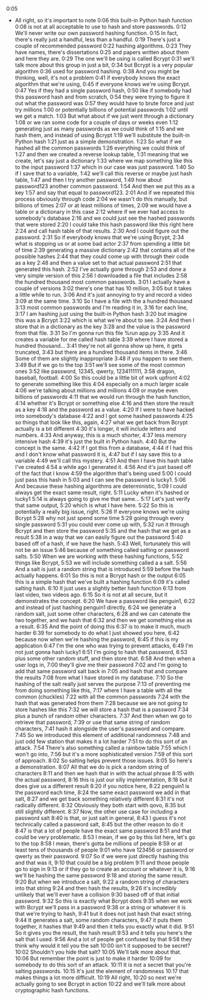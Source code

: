 0:05
- All right, so it's important to note
0:06
this built-in Python hash function
0:08
is not at all acceptable to use to hash and store passwords.
0:12
We'll never write our own password hashing function.
0:15
In fact, there's really just a handful, less than a handful.
0:19
There's just a couple of recommended password
0:22
hashing algorithms.
0:23
They have names, there's dissertations
0:25
and papers written about them and here they are.
0:29
The one we'll be using is called Bcrypt
0:31
we'll talk more about this group in just a bit,
0:34
but Bcrypt is a very popular algorithm
0:36
used for password hashing.
0:38
And you might be thinking, well, it's not a problem
0:41
if everybody knows the exact algorithm that we're using,
0:45
if everyone knows we're using Bcrypt.
0:47
Yes if they had a single password hash,
0:50
like if somebody had this password hash and from scratch,
0:54
they were trying to figure it out what the password was
0:57
they would have to brute force and just try millions
1:00
or potentially billions of potential passwords
1:02
until we get a match.
1:03
But what about if we just went through a dictionary
1:08
or we ran some code for a couple of days or weeks even
1:12
generating just as many passwords as we could think of
1:15
and we hash them, and instead of using Bcrypt
1:19
we'll substitute the built-in Python hash
1:21
just as a simple demonstration.
1:23
So what if we hashed all the common passwords
1:26
everything we could think of
1:27
and then we created a reverse lookup table,
1:31
meaning that we create, let's say just a dictionary
1:33
where we map something like this to the input password
1:37
which in our case was just password.
1:40
So if I save that to a variable,
1:42
we'll call this reverse or maybe just hash table,
1:47
and then I try another password,
1:49
how about password123 another common password.
1:54
And then we put this as a key
1:57
and say that equal to password123.
2:01
And if we repeated this process obviously through code
2:04
we wasn't do this manually, but billions of times
2:07
or at least millions of times,
2:09
we would have a table or a dictionary in this case
2:12
where if we ever had access to somebody's database
2:16
and we could just see the hashed passwords that were stored
2:20
I could take this hash password like this right here
2:24
and call hash table of that results.
2:30
And I could figure out the password.
2:31
So if everybody knows that we're using Bcrypt,
2:34
what is stopping us or at some bad actor
2:37
from spending a little bit of time
2:39
generating a massive dictionary
2:42
that contains all of the possible hashes
2:44
that they could come up with through their code as a key
2:48
and then a value set to that actual password
2:51
that generated this hash.
2:52
I've actually gone through
2:53
and done a very simple version of this
2:56
I downloaded a file that includes
2:58
the hundred thousand most common passwords.
3:01
I actually have a couple of versions
3:02
there's one that has 10 million,
3:05
but it takes a little while to run.
3:06
And it's just annoying to try and record a video
3:09
at the same time.
3:10
So I have a file with the a hundred thousand
3:13
most common passwords and I'm reading it in,
3:16
for each line,
3:17
I am hashing just using the built-in Python hash
3:20
but imagine this was a Bcrypt
3:22
which is what we're about to see.
3:24
And then I store that in a dictionary as the key
3:28
and the value is the password from that file.
3:31
So I'm gonna run this file %run app.py
3:35
And it creates a variable for me called hash table
3:39
where I have stored a hundred thousand...
3:41
they're not all gonna show up here, it gets truncated,
3:43
but there are a hundred thousand items in there.
3:46
Some of them are slightly inappropriate
3:48
if you happen to see them.
3:49
But if we go to the top
3:51
we'll see some of the most common ones
3:52
like password, 12345, qwerty, 1234111111,
3:58
dragon, baseball, football.
4:00
So this could be a little bit of work upfront
4:02
to generate something like this
4:04
especially on a much larger scale
4:06
we're talking about millions and millions
4:09
or maybe even billions of passwords
4:11
that we would run through the hash function,
4:14
whether it's Bcrypt or something else
4:16
and then store the result as a key
4:18
and the password as a value.
4:20
If I were to have hacked into somebody's database
4:22
and I got some hashed passwords
4:25
so things that look like this, again,
4:27
what we get back from Bcrypt actually is a bit different
4:30
it's longer, it will include letters and numbers.
4:33
And anyway, this is a much shorter,
4:37
less memory intensive hash
4:39
it's just the built in Python hash.
4:40
But the concept is the same.
4:42
If I got this from a database,
4:44
if I had this and I don't know what password it is,
4:47
but if I say save this to a variable
4:49
we'll call this mystery.
4:51
And then I have this hash table I've created
4:54
a while ago I generated it.
4:56
And it's just based off of the fact that I know
4:59
the algorithm that's being used
5:00
I could just pass this hash in
5:03
and I can see the password is lucky1.
5:06
And because these hashing algorithms are deterministic,
5:09
I could always get the exact same result, right.
5:11
Lucky when it's hashed or lucky1
5:14
is always going to give me that same...
5:17
Let's just verify that same output,
5:20
which is what I have here.
5:22
So this is potentially a really big issue, right.
5:26
If everyone knows we're using Bcrypt
5:28
why not just spend some time
5:29
going through every single password
5:31
you could ever come up with,
5:32
run it through Bcrypt and then store the password
5:35
and the hash that we get as a result
5:38
in a way that we can easily figure out the password
5:40
based off of a hash, if we have the hash.
5:43
Well, fortunately this will not be an issue
5:46
because of something called salting or password salts.
5:50
When we are working with these hashing functions,
5:52
things like Bcrypt,
5:53
we will include something called a a salt.
5:56
And a salt is just a random string that is introduced
5:59
before the hash actually happens.
6:01
So this is not a Bcrypt hash or the output
6:05
this is a simple hash that we've built a hashing function
6:09
it's called salting hash.
6:10
It just uses a slightly better hash function
6:13
from last video, two videos ago.
6:15
So it is not at all secure, but it demonstrates the concept.
6:20
We have a password like penguin1,
6:22
and instead of just hashing penguin1 directly,
6:24
we generate a random salt, just some other characters,
6:28
and we can catenate the two together, and we hash that
6:32
and then we get something else as a result.
6:35
And the point of doing this
6:37
is to make it much, much harder
6:39
for somebody to do what I just showed you here,
6:42
because now when we're hashing the password,
6:45
if this is my application
6:47
I'm the one who was trying to prevent attacks,
6:49
I'm not just gonna hash lucky1
6:51
I'm going to hash that password,
6:53
plus some other random stuff, and then store that.
6:58
And then when a user logs in,
7:00
they'll give me their password
7:02
and I'm going to add that same password salt back in
7:05
and hash that and compare the results
7:08
from what I have stored in my database.
7:10
So the hashing of the salt really just serves the purpose
7:13
of preventing me from doing something like this,
7:17
where I have a table with all the common (chuckles)
7:22
with all the common passwords
7:24
with the hash that was generated from them
7:28
because we are not going to store hashes like this
7:32
we will store a hash that is a password
7:34
plus a bunch of random other characters.
7:37
And then when we go to retrieve that password,
7:39
or use that same string of random characters,
7:41
hash it alongside the user's password and compare.
7:45
So we introduced this element of additional randomness
7:48
and just odd few station that makes it a lot harder
7:51
to do this sort of an attack.
7:54
There's also something called a rainbow table
7:55
which I won't go into,
7:56
but it's a more sophisticated version
7:59
of this sort of approach.
8:02
So salting helps prevent those issues.
8:05
So here's a demonstration.
8:07
All that we do is pick a random string of characters
8:11
and then we hash that in with the actual phrase
8:15
with the actual password,
8:16
this is just our silly implementation,
8:18
but it does give us a different result
8:20
if you notice here,
8:22
penguin1 is the password each time,
8:24
the same exact password we add in that salt,
8:27
and we get back something relatively different
8:31
it's not radically different.
8:32
Obviously they both start with qovo,
8:35
but still slightly different.
8:37
Now, the other use case for including a password salt
8:40
is that, or just salt in general,
8:43
I guess it's not technically called a password salt,
8:45
but the other reason to do it
8:47
is that a lot of people have the exact same password
8:51
and that could be very problematic.
8:53
I mean, if we go by this list here, let's go to the top
8:58
I mean, there's gotta be millions of people
8:59
or at least tens of thousands of people
9:01
who have 123456 or password or qwerty as their password.
9:07
So if we were just directly hashing this and that was it,
9:10
that could be a big problem
9:11
and those people go to sign in
9:13
or if they go to create an account or whatever it is,
9:16
we'll be hashing the same password
9:18
and storing the same result.
9:20
But when we introduce a salt,
9:22
a random string of characters into that string
9:24
and then hash the results,
9:26
it's incredibly unlikely that we'll ever have a collision
9:30
based off of that initial password.
9:32
So this is exactly what Bcrypt does
9:35
when we work with Bcrypt we'll pass in a password
9:38
or a string or whatever it is that we're trying to hash,
9:41
but it does not just hash that exact string.
9:44
It generates a salt, some random characters,
9:47
it puts them together, it hashes that
9:49
and then it tells you exactly what it did.
9:51
So it gives you the result, the hash result
9:53
and it tells you here's the salt that I used.
9:56
And a lot of people get confused by that
9:58
they think why would it tell you the salt
10:00
isn't it supposed to be secret?
10:02
Shouldn't you hide that salt?
10:05
We'll talk more about that.
10:06
But remember the point is just to make it harder
10:09
for somebody to do this sort of an attack.
10:11
It is not a secret that you're salting passwords.
10:15
It's just the element of randomness
10:17
that makes things a lot more difficult.
10:19
All right,
10:20
so next we're actually going to see Bcrypt in action
10:22
and we'll talk more about cryptographic hash functions.
